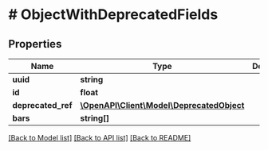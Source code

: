 # # ObjectWithDeprecatedFields

## Properties

Name | Type | Description | Notes
------------ | ------------- | ------------- | -------------
**uuid** | **string** |  | [optional]
**id** | **float** |  | [optional]
**deprecated_ref** | [**\OpenAPI\Client\Model\DeprecatedObject**](DeprecatedObject.md) |  | [optional]
**bars** | **string[]** |  | [optional]

[[Back to Model list]](../../README.md#models) [[Back to API list]](../../README.md#endpoints) [[Back to README]](../../README.md)
